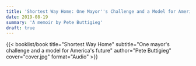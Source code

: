 ```yaml
---
title: 'Shortest Way Home: One Mayor''s Challenge and a Model for America''s Future'
date: 2019-08-19
summary: 'A memoir by Pete Buttigieg'
draft: true
---
```


{{< booklist/book
title="Shortest Way Home"
subtitle="One mayor's challenge and a model for America's future"
author="Pete Buttigieg"
cover="cover.jpg"
format="Audio" >}}
